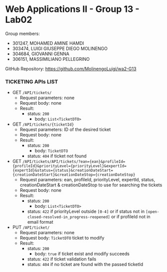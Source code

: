 # Web Applications II - Group 13 - Lab02

Group members:
 - 301247, MOHAMED AMINE HAMDI
 - 303474, LUIGI GIUSEPPE DIEGO MOLINENGO
 - 304684, GIOVANNI GENNA
 - 306151, MASSIMILIANO PELLEGRINO

GitHub Repository: https://github.com/MolinengoLuigi/wa2-G13


### TICKETING APIs LIST
- GET `/API/tickets/`
  - Request parameters: none
  - Request body: none
  - Result:
    - status: `200`
      - body: `List<TicketDTO>`
- GET `/API/tickets/{ticketId}`
  - Request parameters: ID of the desired ticket
  - Request body: none
  - Result:
    - status: `200`
      - body: `TicketDTO`
    - status: `404` if ticket not found
- GET `/API/tickets/API/tickets/?ean={ean}&profileId={profileId}&priorityLevel={priorityLevel}&expertId={expertId}&status={status}&creationDateStart={creationDateStart}&creationDateStop={creationDateStop}`
  - Request parameters: ean, profileId, priorityLevel, expertId, status, creationDateStart & creationDateStop to use for searching the tickets
  - Request body: none
  - Result:
    - status: `200`
        - body: `List<TicketDTO>`
    - status: `422` if priorityLevel outside `[0-4]` or if status not in `[open-closed-resolved-in_progress-reopened]` or if profileId not in email format
- PUT `/API/ticket/`
  - Request parameters: none
  - Request body: `TicketDTO` ticket to modify
  - Result:
    - status: `200`
        - body: `true` if ticket exist and modify succeeds
    - status: `422` if ticket validation fails
    - status: `404` if no ticket are found with the passed ticketId